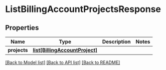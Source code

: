 # ListBillingAccountProjectsResponse

## Properties
Name | Type | Description | Notes
------------ | ------------- | ------------- | -------------
**projects** | [**list[BillingAccountProject]**](BillingAccountProject.md) |  | 

[[Back to Model list]](../README.md#documentation-for-models) [[Back to API list]](../README.md#documentation-for-api-endpoints) [[Back to README]](../README.md)



